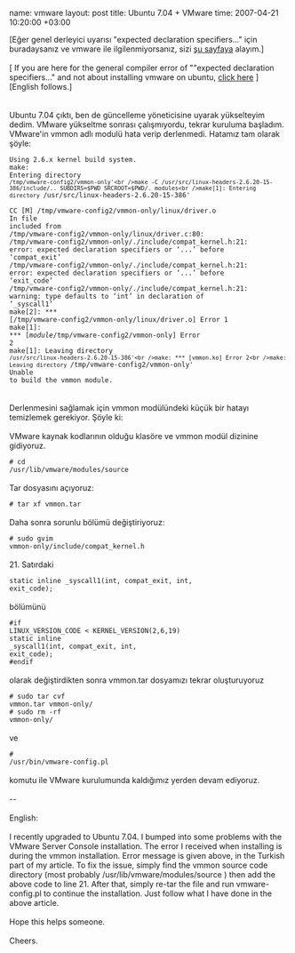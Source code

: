 name: vmware
layout: post
title: Ubuntu 7.04 + VMware
time: 2007-04-21 10:20:00 +03:00

[Eğer genel derleyici uyarısı "expected declaration specifiers..." için buradaysanız ve vmware ile ilgilenmiyorsanız, sizi <a href="http://blog.tayfunsen.com/2007/10/expected-declaration-specifiers-or.html">şu sayfaya</a> alayım.]<br /><br />[ If you are here for the general compiler error of ""expected declaration specifiers..." and not about installing vmware on ubuntu, <a href="http://blog.tayfunsen.com/2007/10/expected-declaration-specifiers-or.html">click here</a> ]<br />[English follows.]<br /><br /><br />Ubuntu 7.04 çıktı, ben de güncelleme yöneticisine uyarak yükselteyim dedim. VMware yükseltme sonrası çalışmıyordu, tekrar kuruluma başladım. VMware'in vmmon adlı modulü hata verip derlenmedi. Hatamız tam olarak şöyle:<br /><code><br />Using 2.6.x kernel build system.<br />make: Entering directory `/tmp/vmware-config2/vmmon-only'<br />make -C /usr/src/linux-headers-2.6.20-15-386/include/.. SUBDIRS=$PWD SRCROOT=$PWD/. modules<br />make[1]: Entering directory `/usr/src/linux-headers-2.6.20-15-386'<br />  CC [M]  /tmp/vmware-config2/vmmon-only/linux/driver.o<br />In file included from /tmp/vmware-config2/vmmon-only/linux/driver.c:80:<br />/tmp/vmware-config2/vmmon-only/./include/compat_kernel.h:21: error: expected declaration specifiers or ‘...’ before ‘compat_exit’<br />/tmp/vmware-config2/vmmon-only/./include/compat_kernel.h:21: error: expected declaration specifiers or ‘...’ before ‘exit_code’<br />/tmp/vmware-config2/vmmon-only/./include/compat_kernel.h:21: warning: type defaults to ‘int’ in declaration of ‘_syscall1’<br />make[2]: *** [/tmp/vmware-config2/vmmon-only/linux/driver.o] Error 1<br />make[1]: *** [_module_/tmp/vmware-config2/vmmon-only] Error 2<br />make[1]: Leaving directory `/usr/src/linux-headers-2.6.20-15-386'<br />make: *** [vmmon.ko] Error 2<br />make: Leaving directory `/tmp/vmware-config2/vmmon-only'<br />Unable to build the vmmon module.<br /></code><br /><br />Derlenmesini sağlamak için vmmon modülündeki küçük bir hatayı temizlemek gerekiyor. Şöyle ki:<br /><br />VMware kaynak kodlarının olduğu klasöre ve vmmon modül dizinine gidiyoruz.<br /><code><br /># cd /usr/lib/vmware/modules/source<br /></code><br />Tar dosyasını açıyoruz:<br /><code><br /># tar xf vmmon.tar<br /></code><br />Daha sonra sorunlu bölümü değiştiriyoruz:<br /><code><br /># sudo gvim vmmon-only/include/compat_kernel.h<br /></code><br />21. Satırdaki <br /><code><br />static inline _syscall1(int, compat_exit, int, exit_code);<br /></code><br />bölümünü<br /><code><br />#if LINUX_VERSION_CODE < KERNEL_VERSION(2,6,19)<br />static inline _syscall1(int, compat_exit, int, exit_code);<br />#endif<br /></code><br />olarak değiştirdikten sonra vmmon.tar dosyamızı tekrar oluşturuyoruz<br /><code><br /># sudo tar cvf vmmon.tar vmmon-only/<br /># sudo rm -rf vmmon-only/<br /></code><br />ve<br /><code><br /># /usr/bin/vmware-config.pl<br /></code><br />komutu ile VMware kurulumunda kaldığımız yerden devam ediyoruz.<br /><br />--<br /><br />English:<br /><br />I recently upgraded to Ubuntu 7.04. I bumped into some problems with the VMware Server Console installation. The error I received when installing is during the vmmon installation. Error message is given above, in the Turkish part of my article. To fix the issue, simply find the vmmon source code directory (most probably /usr/lib/vmware/modules/source ) then add the above code to line 21. After that, simply re-tar the file and run vmware-config.pl to continue the installation. Just follow what I have done in the above article.<br /><br />Hope this helps someone.<br /><br />Cheers.
